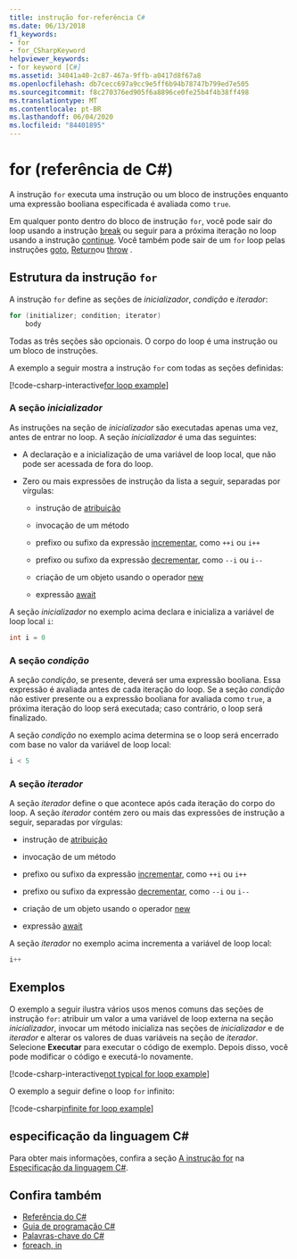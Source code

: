 ```yaml
---
title: instrução for-referência C#
ms.date: 06/13/2018
f1_keywords:
- for
- for_CSharpKeyword
helpviewer_keywords:
- for keyword [C#]
ms.assetid: 34041a40-2c87-467a-9ffb-a0417d8f67a8
ms.openlocfilehash: db7cecc697a9cc9e5ff6b94b78747b799ed7e505
ms.sourcegitcommit: f8c270376ed905f6a8896ce0fe25b4f4b38ff498
ms.translationtype: MT
ms.contentlocale: pt-BR
ms.lasthandoff: 06/04/2020
ms.locfileid: "84401895"
---
```

# <a name="for-c-reference"></a>for (referência de C#)

A instrução `for` executa uma instrução ou um bloco de instruções enquanto uma expressão booliana especificada é avaliada como `true`.

Em qualquer ponto dentro do bloco de instrução `for`, você pode sair do loop usando a instrução [break](break.md) ou seguir para a próxima iteração no loop usando a instrução [continue](continue.md). Você também pode sair de um `for` loop pelas instruções [goto](goto.md), [Return](return.md)ou [throw](throw.md) .

## <a name="structure-of-the-for-statement"></a>Estrutura da instrução `for`

A instrução `for` define as seções de *inicializador*, *condição* e *iterador*:

```csharp
for (initializer; condition; iterator)
    body
```

Todas as três seções são opcionais. O corpo do loop é uma instrução ou um bloco de instruções.

A exemplo a seguir mostra a instrução `for` com todas as seções definidas:

[!code-csharp-interactive[for loop example](snippets/IterationKeywordsExamples.cs#5)]

### <a name="the-initializer-section"></a>A seção *inicializador*

As instruções na seção de *inicializador* são executadas apenas uma vez, antes de entrar no loop. A seção *inicializador* é uma das seguintes:

- A declaração e a inicialização de uma variável de loop local, que não pode ser acessada de fora do loop.

- Zero ou mais expressões de instrução da lista a seguir, separadas por vírgulas:

  - instrução de [atribuição](../operators/assignment-operator.md)

  - invocação de um método

  - prefixo ou sufixo da expressão [incrementar](../operators/arithmetic-operators.md#increment-operator-), como `++i` ou `i++`

  - prefixo ou sufixo da expressão [decrementar](../operators/arithmetic-operators.md#decrement-operator---), como `--i` ou `i--`

  - criação de um objeto usando o operador [new](../operators/new-operator.md)

  - expressão [await](../operators/await.md)

A seção *inicializador* no exemplo acima declara e inicializa a variável de loop local `i`:

```csharp
int i = 0
```

### <a name="the-condition-section"></a>A seção *condição*

A seção *condição*, se presente, deverá ser uma expressão booliana. Essa expressão é avaliada antes de cada iteração do loop. Se a seção *condição* não estiver presente ou a expressão booliana for avaliada como `true`, a próxima iteração do loop será executada; caso contrário, o loop será finalizado.

A seção *condição* no exemplo acima determina se o loop será encerrado com base no valor da variável de loop local:

```csharp
i < 5
```

### <a name="the-iterator-section"></a>A seção *iterador*

A seção *iterador* define o que acontece após cada iteração do corpo do loop. A seção *iterador* contém zero ou mais das expressões de instrução a seguir, separadas por vírgulas:

- instrução de [atribuição](../operators/assignment-operator.md)

- invocação de um método

- prefixo ou sufixo da expressão [incrementar](../operators/arithmetic-operators.md#increment-operator-), como `++i` ou `i++`

- prefixo ou sufixo da expressão [decrementar](../operators/arithmetic-operators.md#decrement-operator---), como `--i` ou `i--`

- criação de um objeto usando o operador [new](../operators/new-operator.md)

- expressão [await](../operators/await.md)

A seção *iterador* no exemplo acima incrementa a variável de loop local:

```csharp
i++
```

## <a name="examples"></a>Exemplos

O exemplo a seguir ilustra vários usos menos comuns das seções de instrução `for`: atribuir um valor a uma variável de loop externa na seção *inicializador*, invocar um método inicializa nas seções de *inicializador* e de *iterador* e alterar os valores de duas variáveis na seção de *iterador*. Selecione **Executar** para executar o código de exemplo. Depois disso, você pode modificar o código e executá-lo novamente.

[!code-csharp-interactive[not typical for loop example](snippets/IterationKeywordsExamples.cs#6)]

O exemplo a seguir define o loop `for` infinito:

[!code-csharp[infinite for loop example](snippets/IterationKeywordsExamples.cs#7)]

## <a name="c-language-specification"></a>especificação da linguagem C#

Para obter mais informações, confira a seção [A instrução for](~/_csharplang/spec/statements.md#the-for-statement) na [Especificação da linguagem C#](/dotnet/csharp/language-reference/language-specification/introduction).

## <a name="see-also"></a>Confira também

- [Referência do C#](../index.md)
- [Guia de programação C#](../../programming-guide/index.md)
- [Palavras-chave do C#](index.md)
- [foreach, in](foreach-in.md)
